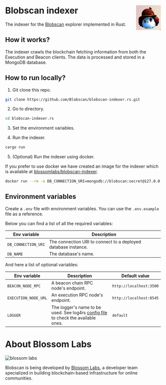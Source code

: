 # Blobscan indexer <a href="#"><img align="right" src=".github/assets/blobi.jpeg" height="80px" /></a>

The indexer for the [Blobscan](https://github.com/Blobscan/blobscan) explorer implemented in Rust.

## How it works?

The indexer crawls the blockchain fetching information from both the Execution and Beacon clients. The data is processed and stored in a MongoDB database.

## How to run locally?

1. Git clone this repo.

```bash
git clone https://github.com/Blobscan/blobscan-indexer.rs.git
```

2. Go to directory.

```bash
cd blobscan-indexer.rs
```

3. Set the environment variables.

4. Run the indexer.

```bash
cargo run
```

5. (Optional) Run the indexer using docker.

If you prefer to use docker we have created an image for the indexer which is available at [blossomlabs/blobscan-indexer](https://hub.docker.com/repository/docker/blossomlabs/blobscan-indexer/general).

```bash
docker run --rm -e DB_CONNECTION_URI=mongodb://blobscan:secret@127.0.0.1:27017 -e DB_NAME=blobscan blossomlabs/blobscan-indexer:master
```

## Environment variables

Create a `.env` file with environment variables. You can use the `.env.example` file as a reference.

Below you can find a list of all the required variables:

| Env variable        | Description                                                    |
| ------------------- | -------------------------------------------------------------- |
| `DB_CONNECTION_URI` | The connection URI to connect to a deployed database instance. |
| `DB_NAME`           | The database's name.                                           |

And here a list of optional variables:

| Env variable         | Description                                                                                     | Default value           |
| -------------------- | ----------------------------------------------------------------------------------------------- | ----------------------- |
| `BEACON_NODE_RPC`    | A beacon chain RPC node's endpoint.                                                             | `http://localhost:3500` |
| `EXECUTION_NODE_URL` | An execution RPC node's endpoint.                                                               | `http://localhost:8545` |
| `LOGGER`             | The logger's name to be used. See log4rs [config file](log4rs.yml) to check the available ones. | `default`               |

# About Blossom Labs

![blossom labs](https://blossom.software/img/logo.svg)

Blobscan is being developed by [Blossom Labs](https://blossom.software/), a developer team specialized in building blockchain-based infrastructure for online communities.
